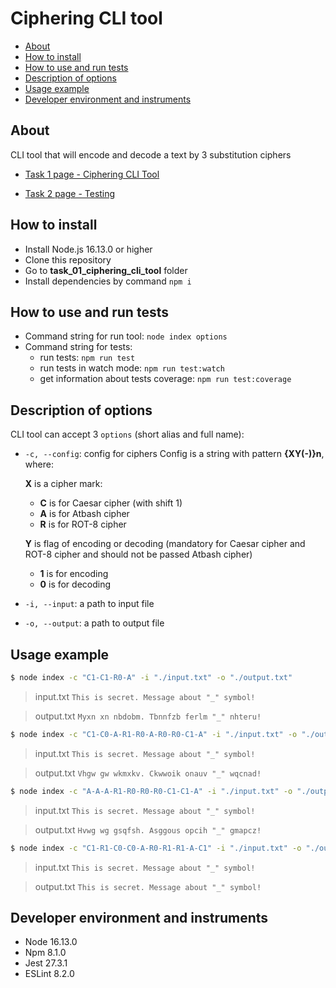 # Ciphering CLI tool

* [About](#about)
* [How to install](#how-to-install)
* [How to use and run tests](#how-to-use-and-run-tests)
* [Description of options](#description-of-options)
* [Usage example](#usage-example)
* [Developer environment and instruments](#developer-environment-and-instruments)

## About
CLI tool that will encode and decode a text by 3 substitution ciphers

- [Task 1 page - Ciphering CLI Tool](https://github.com/rolling-scopes-school/basic-nodejs-course/blob/master/descriptions/ciphering-cli-tool.md)

- [Task 2 page - Testing](https://github.com/rolling-scopes-school/basic-nodejs-course/blob/master/descriptions/testing.md)

## How to install
- Install Node.js 16.13.0 or higher
- Clone this repository
- Go to **task_01_ciphering_cli_tool** folder
- Install dependencies by command `npm i`

## How to use and run tests
- Command string for run tool: `node index options`
- Command string for tests:
  - run tests: `npm run test`
  - run tests in watch mode: `npm run test:watch`
  - get information about tests coverage: `npm run test:coverage`

## Description of options
CLI tool can accept 3 `options` (short alias and full name):

- `-c, --config`: config for ciphers Config is a string with pattern **{XY(-)}n**, where:

  **X** is a cipher mark:
  - **C** is for Caesar cipher (with shift 1)
  - **A** is for Atbash cipher
  - **R** is for ROT-8 cipher

  **Y** is flag of encoding or decoding (mandatory for Caesar cipher and ROT-8 cipher and should not be passed Atbash cipher)
  - **1** is for encoding
  - **0** is for decoding

- `-i, --input`: a path to input file
- `-o, --output`: a path to output file

## Usage example
```bash
$ node index -c "C1-C1-R0-A" -i "./input.txt" -o "./output.txt"
```

> input.txt
> `This is secret. Message about "_" symbol!`

> output.txt
> `Myxn xn nbdobm. Tbnnfzb ferlm "_" nhteru!`

```bash
$ node index -c "C1-C0-A-R1-R0-A-R0-R0-C1-A" -i "./input.txt" -o "./output.txt"
```

> input.txt
> `This is secret. Message about "_" symbol!`

> output.txt
> `Vhgw gw wkmxkv. Ckwwoik onauv "_" wqcnad!`

```bash
$ node index -c "A-A-A-R1-R0-R0-R0-C1-C1-A" -i "./input.txt" -o "./output.txt"
```

> input.txt
> `This is secret. Message about "_" symbol!`

> output.txt
> `Hvwg wg gsqfsh. Asggous opcih "_" gmapcz!`

```bash
$ node index -c "C1-R1-C0-C0-A-R0-R1-R1-A-C1" -i "./input.txt" -o "./output.txt"
```

> input.txt
> `This is secret. Message about "_" symbol!`

> output.txt
> `This is secret. Message about "_" symbol!`

## Developer environment and instruments

- Node 16.13.0
- Npm 8.1.0
- Jest 27.3.1
- ESLint 8.2.0
